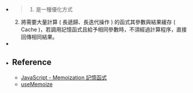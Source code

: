 - > 1. 是一種優化方式
  2. 將需要大量計算 ( 長遞歸、長迭代操作 ) 的函式其參數與結果緩存 ( Cache )，若調用記憶函式且給予相同參數時，不須經過計算程序，直接回傳相同結果。
-
- ## Reference
	- [JavaScript - Memoization 記憶函式](https://hackmd.io/@wheat0120/javascript-memoization)
	- [useMemoize](https://vueuse.org/core/useMemoize/#usememoize)
